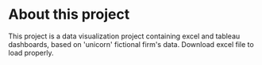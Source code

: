 # About this project

This project is a data visualization project containing excel and tableau dashboards, based on 'unicorn' fictional firm's data.
Download excel file to load properly.
